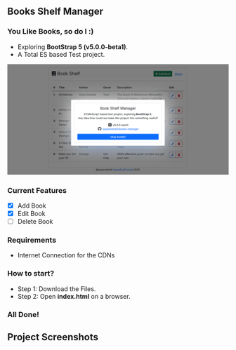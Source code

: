 ## Books Shelf Manager
### You Like Books, so do I :)
- Exploring <b>BootStrap 5 (v5.0.0-beta1)</b>.
- A Total ES based Test project.

<img src="main/ss/00Thumb.png" />

### Current Features
- [x] Add Book
- [x] Edit Book
- [ ] Delete Book

### Requirements
- Internet Connection for the CDNs

### How to start?
- Step 1: Download the Files.
- Step 2: Open <b>index.html</b> on a browser.

### All Done!

## Project Screenshots
